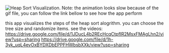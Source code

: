 ![Heap Sort Visualization. Note: the animation looks slow because of the gif file, you can follow the link bellow to see how the app perform](https://github.com/AhmedArnaout123/gifs/blob/main/heap%20sort/20201113_171247.gif)

this app visualizes the steps of the heap sort alogrithm.
you can choose the tree size and randomize items.
see the videos: https://drive.google.com/file/d/1JDucL4b2REcHcqCtpfIR2MsxFMAgLhn2/view?usp=sharing 
                https://drive.google.com/file/d/1h-3yk_uqL4evOxBYDXDbEPPFHWbsbXXk/view?usp=sharing
